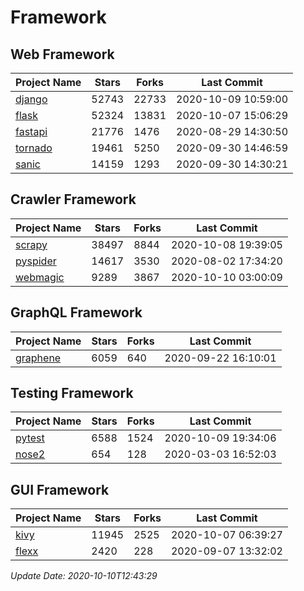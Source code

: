 # Framework

## Web Framework

| Project Name | Stars | Forks | Last Commit |
| ------------ | ----- | ----- | ----------- |
| [django](https://github.com/django/django) | 52743 | 22733 | 2020-10-09 10:59:00 |
| [flask](https://github.com/pallets/flask) | 52324 | 13831 | 2020-10-07 15:06:29 |
| [fastapi](https://github.com/tiangolo/fastapi) | 21776 | 1476 | 2020-08-29 14:30:50 |
| [tornado](https://github.com/tornadoweb/tornado) | 19461 | 5250 | 2020-09-30 14:46:59 |
| [sanic](https://github.com/huge-success/sanic) | 14159 | 1293 | 2020-09-30 14:30:21 |

## Crawler Framework

| Project Name | Stars | Forks | Last Commit |
| ------------ | ----- | ----- | ----------- |
| [scrapy](https://github.com/scrapy/scrapy) | 38497 | 8844 | 2020-10-08 19:39:05 |
| [pyspider](https://github.com/binux/pyspider) | 14617 | 3530 | 2020-08-02 17:34:20 |
| [webmagic](https://github.com/code4craft/webmagic) | 9289 | 3867 | 2020-10-10 03:00:09 |

## GraphQL Framework

| Project Name | Stars | Forks | Last Commit |
| ------------ | ----- | ----- | ----------- |
| [graphene](https://github.com/graphql-python/graphene) | 6059 | 640 | 2020-09-22 16:10:01 |

## Testing Framework

| Project Name | Stars | Forks | Last Commit |
| ------------ | ----- | ----- | ----------- |
| [pytest](https://github.com/pytest-dev/pytest) | 6588 | 1524 | 2020-10-09 19:34:06 |
| [nose2](https://github.com/nose-devs/nose2) | 654 | 128 | 2020-03-03 16:52:03 |

## GUI Framework

| Project Name | Stars | Forks | Last Commit |
| ------------ | ----- | ----- | ----------- |
| [kivy](https://github.com/kivy/kivy) | 11945 | 2525 | 2020-10-07 06:39:27 |
| [flexx](https://github.com/flexxui/flexx) | 2420 | 228 | 2020-09-07 13:32:02 |

*Update Date: 2020-10-10T12:43:29*